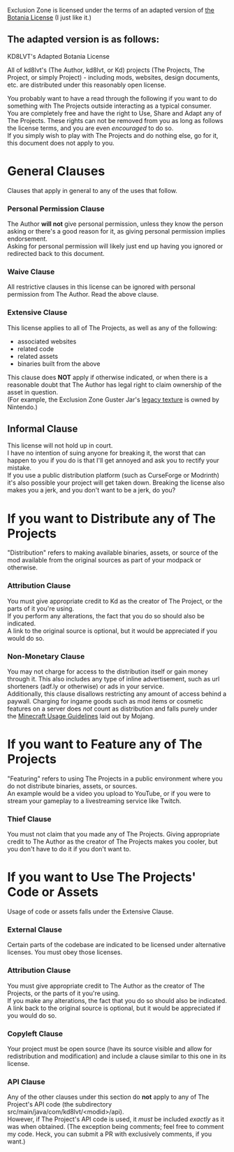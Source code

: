 Exclusion Zone is licensed under the terms of an adapted version of [the Botania License](https://botaniamod.net/license.html) (I just like it.)

The adapted version is as follows:
---

KD8LVT's Adapted Botania License

All of kd8lvt's (The Author, kd8lvt, or Kd) projects (The Projects, The Project, or simply Project) - including mods, websites, design documents, etc. are distributed under this reasonably open license.  

You probably want to have a read through the following if you want to do something with The Projects outside interacting as a typical consumer.  
You are completely free and have the right to Use, Share and Adapt any of The Projects. These rights can not be removed from you as long as follows the license terms, and you are even _encouraged_ to do so.  
If you simply wish to play with The Projects and do nothing else, go for it, this document does not apply to you.

# General Clauses
Clauses that apply in general to any of the uses that follow.

### Personal Permission Clause
The Author **will not** give personal permission, unless they know the person asking or there's a good reason for it, as giving personal permission implies endorsement.  
Asking for personal permission will likely just end up having you ignored or redirected back to this document.

### Waive Clause
All restrictive clauses in this license can be ignored with personal permission from The Author. Read the above clause.

### Extensive Clause
This license applies to all of The Projects, as well as any of the following:
- associated websites
- related code
- related assets
- binaries built from the above  

This clause does **NOT** apply if otherwise indicated, or when there is a reasonable doubt that The Author has legal right to claim ownership of the asset in question.  
(For example, the Exclusion Zone Guster Jar's [legacy texture](https://github.com/kd8lvt/exclusionzone/blob/b2b083331c453b854cf4321f78c85aacabe00841/src/main/resources/assets/exclusionzone/textures/item/guster_jar.png) is owned by Nintendo.)

## Informal Clause
This license will not hold up in court.  
I have no intention of suing anyone for breaking it, the worst that can happen to you if you do is that I'll get annoyed and ask you to rectify your mistake.  
If you use a public distribution platform (such as CurseForge or Modrinth) it's also possible your project will get taken down. Breaking the license also makes you a jerk, and you don't want to be a jerk, do you?

# If you want to Distribute any of The Projects
"Distribution" refers to making available binaries, assets, or source of the mod available from the original sources as part of your modpack or otherwise.

### Attribution Clause
You must give appropriate credit to Kd as the creator of The Project, or the parts of it you're using.   
If you perform any alterations, the fact that you do so should also be indicated.  
A link to the original source is optional, but it would be appreciated if you would do so.

### Non-Monetary Clause
You may not charge for access to the distribution itself or gain money through it. This also includes any type of inline advertisement, such as url shorteners (adf.ly or otherwise) or ads in your service.  
Additionally, this clause disallows restricting any amount of access behind a paywall. Charging for ingame goods such as mod items or cosmetic features on a server does _not_ count as distribution and falls purely under the [Minecraft Usage Guidelines](https://www.minecraft.net/en-us/usage-guidelines) laid out by Mojang.

# If you want to Feature any of The Projects
"Featuring" refers to using The Projects in a public environment where you do not distribute binaries, assets, or sources.  
An example would be a video you upload to YouTube, or if you were to stream your gameplay to a livestreaming service like Twitch.

### Thief Clause
You must not claim that you made any of The Projects. Giving appropriate credit to The Author as the creator of The Projects makes you cooler, but you don't have to do it if you don't want to.


# If you want to Use The Projects' Code or Assets
Usage of code or assets falls under the Extensive Clause.

### External Clause
Certain parts of the codebase are indicated to be licensed under alternative licenses. You must obey those licenses.

### Attribution Clause
You must give appropriate credit to The Author as the creator of The Projects, or the parts of it you're using.  
If you make any alterations, the fact that you do so should also be indicated.  
A link back to the original source is optional, but it would be appreciated if you would do so.

### Copyleft Clause
Your project must be open source (have its source visible and allow for redistribution and modification) and include a clause similar to this one in its license.

### API Clause
Any of the other clauses under this section do **not** apply to any of The Project's API code (the subdirectory src/main/java/com/kd8lvt/&lt;modid&gt;/api).  
However, if The Project's API code is used, it *must* be included *exactly* as it was when obtained. (The exception being comments; feel free to comment my code. Heck, you can submit a PR with exclusively comments, if you want.)
